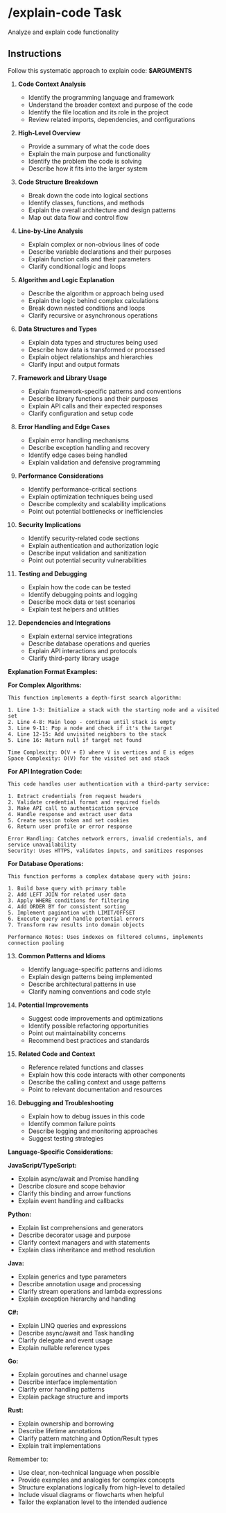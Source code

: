 # /explain-code Task

Analyze and explain code functionality

## Instructions

Follow this systematic approach to explain code: **$ARGUMENTS**

1. **Code Context Analysis**

    - Identify the programming language and framework
    - Understand the broader context and purpose of the code
    - Identify the file location and its role in the project
    - Review related imports, dependencies, and configurations

2. **High-Level Overview**

    - Provide a summary of what the code does
    - Explain the main purpose and functionality
    - Identify the problem the code is solving
    - Describe how it fits into the larger system

3. **Code Structure Breakdown**

    - Break down the code into logical sections
    - Identify classes, functions, and methods
    - Explain the overall architecture and design patterns
    - Map out data flow and control flow

4. **Line-by-Line Analysis**

    - Explain complex or non-obvious lines of code
    - Describe variable declarations and their purposes
    - Explain function calls and their parameters
    - Clarify conditional logic and loops

5. **Algorithm and Logic Explanation**

    - Describe the algorithm or approach being used
    - Explain the logic behind complex calculations
    - Break down nested conditions and loops
    - Clarify recursive or asynchronous operations

6. **Data Structures and Types**

    - Explain data types and structures being used
    - Describe how data is transformed or processed
    - Explain object relationships and hierarchies
    - Clarify input and output formats

7. **Framework and Library Usage**

    - Explain framework-specific patterns and conventions
    - Describe library functions and their purposes
    - Explain API calls and their expected responses
    - Clarify configuration and setup code

8. **Error Handling and Edge Cases**

    - Explain error handling mechanisms
    - Describe exception handling and recovery
    - Identify edge cases being handled
    - Explain validation and defensive programming

9. **Performance Considerations**

    - Identify performance-critical sections
    - Explain optimization techniques being used
    - Describe complexity and scalability implications
    - Point out potential bottlenecks or inefficiencies

10. **Security Implications**

    - Identify security-related code sections
    - Explain authentication and authorization logic
    - Describe input validation and sanitization
    - Point out potential security vulnerabilities

11. **Testing and Debugging**

    - Explain how the code can be tested
    - Identify debugging points and logging
    - Describe mock data or test scenarios
    - Explain test helpers and utilities

12. **Dependencies and Integrations**
    - Explain external service integrations
    - Describe database operations and queries
    - Explain API interactions and protocols
    - Clarify third-party library usage

**Explanation Format Examples:**

**For Complex Algorithms:**

```
This function implements a depth-first search algorithm:

1. Line 1-3: Initialize a stack with the starting node and a visited set
2. Line 4-8: Main loop - continue until stack is empty
3. Line 9-11: Pop a node and check if it's the target
4. Line 12-15: Add unvisited neighbors to the stack
5. Line 16: Return null if target not found

Time Complexity: O(V + E) where V is vertices and E is edges
Space Complexity: O(V) for the visited set and stack
```

**For API Integration Code:**

```
This code handles user authentication with a third-party service:

1. Extract credentials from request headers
2. Validate credential format and required fields
3. Make API call to authentication service
4. Handle response and extract user data
5. Create session token and set cookies
6. Return user profile or error response

Error Handling: Catches network errors, invalid credentials, and service unavailability
Security: Uses HTTPS, validates inputs, and sanitizes responses
```

**For Database Operations:**

```
This function performs a complex database query with joins:

1. Build base query with primary table
2. Add LEFT JOIN for related user data
3. Apply WHERE conditions for filtering
4. Add ORDER BY for consistent sorting
5. Implement pagination with LIMIT/OFFSET
6. Execute query and handle potential errors
7. Transform raw results into domain objects

Performance Notes: Uses indexes on filtered columns, implements connection pooling
```

13. **Common Patterns and Idioms**

    -   Identify language-specific patterns and idioms
    -   Explain design patterns being implemented
    -   Describe architectural patterns in use
    -   Clarify naming conventions and code style

14. **Potential Improvements**

    -   Suggest code improvements and optimizations
    -   Identify possible refactoring opportunities
    -   Point out maintainability concerns
    -   Recommend best practices and standards

15. **Related Code and Context**

    -   Reference related functions and classes
    -   Explain how this code interacts with other components
    -   Describe the calling context and usage patterns
    -   Point to relevant documentation and resources

16. **Debugging and Troubleshooting**
    -   Explain how to debug issues in this code
    -   Identify common failure points
    -   Describe logging and monitoring approaches
    -   Suggest testing strategies

**Language-Specific Considerations:**

**JavaScript/TypeScript:**

-   Explain async/await and Promise handling
-   Describe closure and scope behavior
-   Clarify this binding and arrow functions
-   Explain event handling and callbacks

**Python:**

-   Explain list comprehensions and generators
-   Describe decorator usage and purpose
-   Clarify context managers and with statements
-   Explain class inheritance and method resolution

**Java:**

-   Explain generics and type parameters
-   Describe annotation usage and processing
-   Clarify stream operations and lambda expressions
-   Explain exception hierarchy and handling

**C#:**

-   Explain LINQ queries and expressions
-   Describe async/await and Task handling
-   Clarify delegate and event usage
-   Explain nullable reference types

**Go:**

-   Explain goroutines and channel usage
-   Describe interface implementation
-   Clarify error handling patterns
-   Explain package structure and imports

**Rust:**

-   Explain ownership and borrowing
-   Describe lifetime annotations
-   Clarify pattern matching and Option/Result types
-   Explain trait implementations

Remember to:

-   Use clear, non-technical language when possible
-   Provide examples and analogies for complex concepts
-   Structure explanations logically from high-level to detailed
-   Include visual diagrams or flowcharts when helpful
-   Tailor the explanation level to the intended audience
